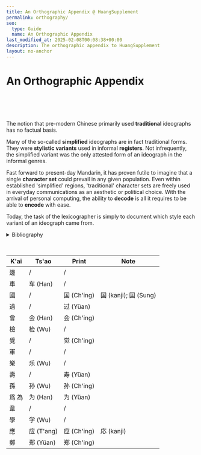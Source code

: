 ```yaml
---
title: An Orthographic Appendix @ HuangSupplement
permalink: orthography/
seo:
  type: Guide
  name: An Orthographic Appendix
last_modified_at: 2025-02-08T00:08:38+00:00
description: The orthographic appendix to HuangSupplement
layout: no-anchor
---
```

# An Orthographic Appendix
&nbsp;  
&nbsp;  
&nbsp;  
&nbsp;  
The notion that pre-modern Chinese primarily used **traditional** ideographs has no factual basis.

Many of the so-called **simplified** ideographs are in fact traditional forms. They were **stylistic variants** used in informal **registers**. Not infrequently, the simplified variant was the only attested form of an ideograph in the informal genres.

Fast forward to present-day Mandarin, it has proven futile to imagine that a single **character set** could prevail in any given population. Even within established 'simplified' regions, 'traditional' character sets are freely used in everyday communications as an aesthetic or political choice. With the arrival of personal computing, the ability to **decode** is all it requires to be able to **encode** with ease.

Today, the task of the lexicographer is simply to document which style each variant of an ideograph came from.

<p>
  <details>
    <summary>Bibliography</summary>
    <h3>Source</h3>
    <ul>
      <li>Liu, Fu, and Li Chia-jui (eds),『宋元以來俗字譜』(Peking, 1930).</li>
      <li>Tseng, Liang, and Ch'en Min (eds),『明清小說俗字典』(Yangchow, 2018).</li>
      <li>Wu, Li-yeh, and Ch'en Shuang-hsin, 'Ts'ao shu k'ai hua tzu yen chiu', <em>Chung kuo wen tzu yen chiu</em>, 29 (2019), 159–63.</li>
    </ul>
  </details>
</p>

&nbsp;  
<!-- Anything not in the table must be before this comment. -->

K'ai|Ts'ao|Print|Note
---|---|---|---
邊|/|/|
車|车 (Han)|/|
國|/|国 (Ch'ing)|国 (kanji); 囯 (Sung)
過|/|过 (Yüan)|
會|会 (Han)|会 (Ch'ing)|
檢|检 (Wu)|/|
覺|/|觉 (Ch'ing)|
軍|/|/|
樂|乐 (Wu)|/|
壽|/|寿 (Yüan)|
孫|孙 (Wu)|孙 (Ch'ing)|
爲 為|为 (Han)|为 (Yüan)|
韋|/|/|
學|学 (Wu)|/|
應|应 (T'ang)|应 (Ch'ing)|応 (kanji)
鄭|郑 (Yüan)|郑 (Ch'ing)|
